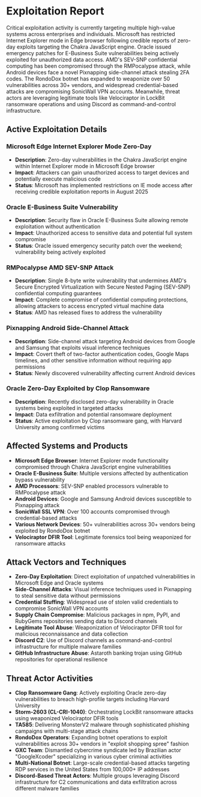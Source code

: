 # Exploitation Report

Critical exploitation activity is currently targeting multiple high-value systems across enterprises and individuals. Microsoft has restricted Internet Explorer mode in Edge browser following credible reports of zero-day exploits targeting the Chakra JavaScript engine. Oracle issued emergency patches for E-Business Suite vulnerabilities being actively exploited for unauthorized data access. AMD's SEV-SNP confidential computing has been compromised through the RMPocalypse attack, while Android devices face a novel Pixnapping side-channel attack stealing 2FA codes. The RondoDox botnet has expanded to weaponize over 50 vulnerabilities across 30+ vendors, and widespread credential-based attacks are compromising SonicWall VPN accounts. Meanwhile, threat actors are leveraging legitimate tools like Velociraptor in LockBit ransomware operations and using Discord as command-and-control infrastructure.

## Active Exploitation Details

### Microsoft Edge Internet Explorer Mode Zero-Day
- **Description**: Zero-day vulnerabilities in the Chakra JavaScript engine within Internet Explorer mode in Microsoft Edge browser
- **Impact**: Attackers can gain unauthorized access to target devices and potentially execute malicious code
- **Status**: Microsoft has implemented restrictions on IE mode access after receiving credible exploitation reports in August 2025

### Oracle E-Business Suite Vulnerability
- **Description**: Security flaw in Oracle E-Business Suite allowing remote exploitation without authentication
- **Impact**: Unauthorized access to sensitive data and potential full system compromise
- **Status**: Oracle issued emergency security patch over the weekend; vulnerability being actively exploited

### RMPocalypse AMD SEV-SNP Attack
- **Description**: Single 8-byte write vulnerability that undermines AMD's Secure Encrypted Virtualization with Secure Nested Paging (SEV-SNP) confidential computing guarantees
- **Impact**: Complete compromise of confidential computing protections, allowing attackers to access encrypted virtual machine data
- **Status**: AMD has released fixes to address the vulnerability

### Pixnapping Android Side-Channel Attack
- **Description**: Side-channel attack targeting Android devices from Google and Samsung that exploits visual inference techniques
- **Impact**: Covert theft of two-factor authentication codes, Google Maps timelines, and other sensitive information without requiring app permissions
- **Status**: Newly discovered vulnerability affecting current Android devices

### Oracle Zero-Day Exploited by Clop Ransomware
- **Description**: Recently disclosed zero-day vulnerability in Oracle systems being exploited in targeted attacks
- **Impact**: Data exfiltration and potential ransomware deployment
- **Status**: Active exploitation by Clop ransomware gang, with Harvard University among confirmed victims

## Affected Systems and Products

- **Microsoft Edge Browser**: Internet Explorer mode functionality compromised through Chakra JavaScript engine vulnerabilities
- **Oracle E-Business Suite**: Multiple versions affected by authentication bypass vulnerability
- **AMD Processors**: SEV-SNP enabled processors vulnerable to RMPocalypse attack
- **Android Devices**: Google and Samsung Android devices susceptible to Pixnapping attack
- **SonicWall SSL VPN**: Over 100 accounts compromised through credential-based attacks
- **Various Network Devices**: 50+ vulnerabilities across 30+ vendors being exploited by RondoDox botnet
- **Velociraptor DFIR Tool**: Legitimate forensics tool being weaponized for ransomware attacks

## Attack Vectors and Techniques

- **Zero-Day Exploitation**: Direct exploitation of unpatched vulnerabilities in Microsoft Edge and Oracle systems
- **Side-Channel Attacks**: Visual inference techniques used in Pixnapping to steal sensitive data without permissions
- **Credential Stuffing**: Widespread use of stolen valid credentials to compromise SonicWall VPN accounts
- **Supply Chain Compromise**: Malicious packages in npm, PyPI, and RubyGems repositories sending data to Discord channels
- **Legitimate Tool Abuse**: Weaponization of Velociraptor DFIR tool for malicious reconnaissance and data collection
- **Discord C2**: Use of Discord channels as command-and-control infrastructure for multiple malware families
- **GitHub Infrastructure Abuse**: Astaroth banking trojan using GitHub repositories for operational resilience

## Threat Actor Activities

- **Clop Ransomware Gang**: Actively exploiting Oracle zero-day vulnerabilities to breach high-profile targets including Harvard University
- **Storm-2603 (CL-CRI-1040)**: Orchestrating LockBit ransomware attacks using weaponized Velociraptor DFIR tools
- **TA585**: Delivering MonsterV2 malware through sophisticated phishing campaigns with multi-stage attack chains
- **RondoDox Operators**: Expanding botnet operations to exploit vulnerabilities across 30+ vendors in "exploit shopping spree" fashion
- **GXC Team**: Dismantled cybercrime syndicate led by Brazilian actor "GoogleXcoder" specializing in various cyber criminal activities
- **Multi-National Botnet**: Large-scale credential-based attacks targeting RDP services in the United States from 100,000+ IP addresses
- **Discord-Based Threat Actors**: Multiple groups leveraging Discord infrastructure for C2 communications and data exfiltration across different malware families